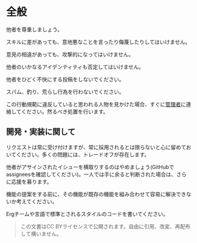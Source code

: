 # 全般

他者を尊重しましょう。

スキルに差があっても、意地悪なことを言ったり侮蔑したりしてはいけません。

意見の相違があっても、攻撃的になってはいけません。

他者のいかなるアイデンティティも否定してはいけません。

他者をひどく不快にする投稿をしないでください。

スパム、釣り、荒らし行為を行わないでください。

この行動規範に違反していると思われる人物を見かけた場合、すぐに[管理者](moderation.erglang@gmail.com)に連絡してください。然るべき処置を行います。

## 開発・実装に関して

リクエストは常に受け付けますが、常に採用されるとは限らないと心に留めておいてください。多くの問題には、トレードオフが存在します。

他者がアサインされたイシューを横取りするのはやめましょう(GitHubでassigneesを確認してください)。一人では手に余ると判断された場合は、さらに応援を募ります。

機能の提案をする前に、その機能が既存の機能を組み合わせて容易に解決できないか考えてください。

Ergチームや言語で標準とされるスタイルのコードを書いてください。

> この文書はCC BYライセンスで公開されます。自由に引用、改変、再配布して構いません。
